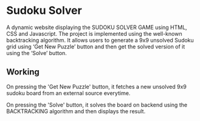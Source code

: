 # Sudoku Solver
A dynamic website displaying the SUDOKU SOLVER GAME using HTML, CSS and Javascript.
The project is implemented using the well-known backtracking algorithm. It allows users to generate a 9x9 unsolved Sudoku grid using ‘Get New Puzzle’ button and then get the solved version of it using the ‘Solve’ button.

## Working
On pressing the 'Get New Puzzle' button, it fetches a new unsolved 9x9 sudoku board from an external source everytime.

On pressing the 'Solve' button, it solves the board on backend using the BACKTRACKING algorithm and then displays the result.

